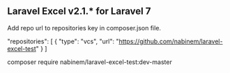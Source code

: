 ## Laravel Excel v2.1.* for Laravel 7

Add repo url to repositories key in composer.json file.

"repositories": [
    {
        "type": "vcs",
        "url": "https://github.com/nabinem/laravel-excel-test"
    }
]

composer require  nabinem/laravel-excel-test:dev-master
